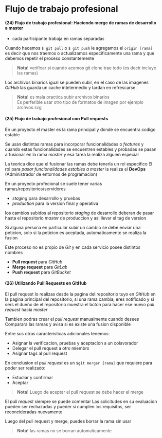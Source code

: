 # Flujo de trabajo profesional
#### (24) Flujo de trabajo profesional: Haciendo merge de ramas de desarrollo a master
- cada participante trabaja en ramas separadas

Cuando hacemos
`$ git pull` o `$ git push`
le agregamos el
`origin [rama]`
es decir que nos traemos o actualizamos especificamente una rama
y que debemos repetir el proceso constantemente  

> **Nota!** verificar si cuando acemos git clone trae todo
(es decir incluye las ramas)

Los archivos binarios igual se pueden subir, en el caso de las imagenes
_GitHub_ las guarda un cache intetermedio y tardan en refrescarse.

> **Nota!** es mala practica subir archivos binarios  
Es perferible usar otro tipo de formatos de imagen
por ejemplo archvos.svg

#### (25) Flujo de trabajo profesional con Pull requests
En un proyecto el master es la rama principal y donde se encuentra codigo estable

Se usan distintas ramas para incorporar funcionalidades o _features_
y cuando estas funcionalidades se encuentren estables y probadas
se pasan a fusionar en la rama _master_ y esa tarea la realiza alguien especial

La teorica dice que el fusionar las ramas debe tenerla un rol especifico
El rol para _pasar funcionalidades estables a master_ la realiza el **DevOps**
(Administrador de entornos de programacion)

En un proyecto profecional se suele tener varias ramas/repositorios/servidores
- _staging_ para desarrollo y pruebas
- _production_ para la version final y operativa

los cambios subidos al repositorio _staging_ de desarrollo deberan de pasar
hasta el repositorio _master_ de produccion y asi llevar el tag de version

Si alguna persona en particular subir un cambio se debe enviar una peticion,
solo si la peticion es aceptada, automaticamente se realiza la fusion

Este proceso no es propio de _Git_ y en cada servicio posee distintos nombres
- **Pull request** para _GitHub_
- **Merge request** para _GitLab_
- **Push request** para _GitBucket_

#### (26) Utilizando Pull Requests en GitHub

El pull request lo realizas desde la pagina del repositorio tuyo en _GitHub_
en la pagina principal del repositorio, si una rama cambia, eres notificado
y si sers el dueño de el repositorio muestra el boton
para hacer ese nuevo _pull request_ hacia _master_

Tambien podras crear el _pull request_ manualmente cuando desees
Comparara las ramas y avisa si es existe una fusion disponible

Entre sus otras caracteristicas adicionales tenemos:
- Asignar la verificacion, pruebas y aceptacion a un colavorador
- Delegar el pull request a otro miembro
- Asignar tags al pull request

En conclusion el _pull request_ es un `$git merger [rama]`
que requiere para poder ser realizado:
- Estudiar y confirmar
- Aceptar

> **Nota!** Luego de aceptar el pull request se debe hacer el merge

El _pull request_ siempre se puede comentar
Las solicitudes en su evaluacion pueden ser rechazadas
y pueder si cumplen los requisitos, ser reconcideradas nuevamente

Luego del pull request y merge, puedes borrar la rama sin usar

> **Nota!** las ramas no se borran automaticamente
